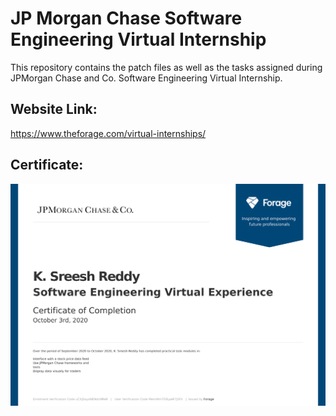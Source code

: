 # JP Morgan Chase Software Engineering Virtual Internship
This repository contains the patch files as well as the tasks assigned during JPMorgan Chase and Co. Software Engineering Virtual Internship.

## Website Link:
https://www.theforage.com/virtual-internships/

## Certificate:
![](https://raw.githubusercontent.com/sreesh2411/JP-Morgan-Chase-Virtual-Experience/main/Certificate.png)
